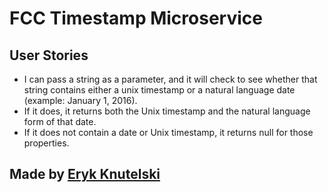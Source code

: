 FCC Timestamp Microservice
==========================


User Stories
------------
- I can pass a string as a parameter, and it will check to see whether that string contains either a unix timestamp or a natural language date (example: January 1, 2016).
- If it does, it returns both the Unix timestamp and the natural language form of that date.
- If it does not contain a date or Unix timestamp, it returns null for those properties.



Made by [Eryk Knutelski](https://erykknutelski.com/)
-------------------

